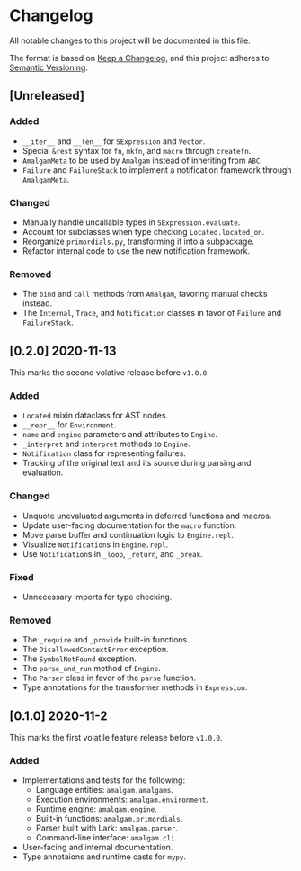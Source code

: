 # Changelog
All notable changes to this project will be documented in this file.

The format is based on [Keep a Changelog](https://keepachangelog.com/en/1.0.0/),
and this project adheres to [Semantic Versioning](https://semver.org/spec/v2.0.0.html).

## [Unreleased]

### Added
* `__iter__` and `__len__` for `SExpression` and `Vector`.
* Special `&rest` syntax for `fn`, `mkfn`, and `macro` through `createfn`.
* `AmalgamMeta` to be used by `Amalgam` instead of inheriting from `ABC`.
* `Failure` and `FailureStack` to implement a notification framework through `AmalgamMeta`.

### Changed
* Manually handle uncallable types in `SExpression.evaluate`.
* Account for subclasses when type checking `Located.located_on`.
* Reorganize `primordials.py`, transforming it into a subpackage.
* Refactor internal code to use the new notification framework.

### Removed
* The `bind` and `call` methods from `Amalgam`, favoring manual checks instead.
* The `Internal`, `Trace`, and `Notification` classes in favor of `Failure` and `FailureStack`.


## [0.2.0] 2020-11-13
This marks the second volative release before `v1.0.0`.

### Added
* `Located` mixin dataclass for AST nodes.
* `__repr__` for `Environment`.
* `name` and `engine` parameters and attributes to `Engine`.
* `_interpret` and `interpret` methods to `Engine`.
* `Notification` class for representing failures.
* Tracking of the original text and its source during parsing and evaluation.

### Changed
* Unquote unevaluated arguments in deferred functions and macros.
* Update user-facing documentation for the `macro` function.
* Move parse buffer and continuation logic to `Engine.repl`.
* Visualize `Notification`s in `Engine.repl`.
* Use `Notification`s in `_loop`, `_return`, and `_break`.

### Fixed
* Unnecessary imports for type checking.

### Removed
* The `_require` and `_provide` built-in functions.
* The `DisallowedContextError` exception.
* The `SymbolNotFound` exception.
* The `parse_and_run` method of `Engine`.
* The `Parser` class in favor of the `parse` function.
* Type annotations for the transformer methods in `Expression`.


## [0.1.0] 2020-11-2
This marks the first volatile feature release before `v1.0.0`.

### Added
* Implementations and tests for the following:
  * Language entities: `amalgam.amalgams`.
  * Execution environments: `amalgam.environment`.
  * Runtime engine: `amalgam.engine`.
  * Built-in functions: `amalgam.primordials`.
  * Parser built with Lark: `amalgam.parser`.
  * Command-line interface: `amalgam.cli`.
* User-facing and internal documentation.
* Type annotaions and runtime casts for `mypy`.
